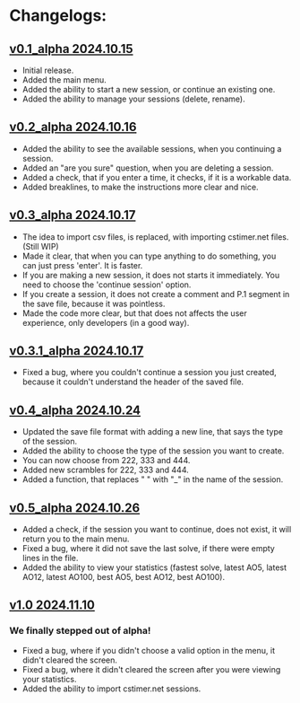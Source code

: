 # Changelogs:

## [v0.1_alpha 2024.10.15](https://github.com/synexcoder01/synex_cubing_tools/releases/tag/v0.1_alpha)
- Initial release.
- Added the main menu.
- Added the ability to start a new session, or continue an existing one.
- Added the ability to manage your sessions (delete, rename).

## [v0.2_alpha 2024.10.16](https://github.com/synexcoder01/synex_cubing_tools/releases/tag/v0.2_alpha)
- Added the ability to see the available sessions, when you continuing a session.
- Added an "are you sure" question, when you are deleting a session.
- Added a check, that if you enter a time, it checks, if it is a workable data.
- Added breaklines, to make the instructions more clear and nice.

## [v0.3_alpha 2024.10.17](https://github.com/synexcoder01/synex_cubing_tools/releases/tag/v0.3_alpha)
- The idea to import csv files, is replaced, with importing cstimer.net files. (Still WIP)
- Made it clear, that when you can type anything to do something, you can just press 'enter'. It is faster.
- If you are making a new session, it does not starts it immediately. You need to choose the 'continue session' option.
- If you create a session, it does not create a comment and P.1 segment in the save file, because it was pointless.
- Made the code more clear, but that does not affects the user experience, only developers (in a good way).

## [v0.3.1_alpha 2024.10.17](https://github.com/synexcoder01/synex_cubing_tools/releases/tag/v0.3.1_alpha)
- Fixed a bug, where you couldn't continue a session you just created, because it couldn't understand the header of the saved file.

## [v0.4_alpha 2024.10.24](https://github.com/synexcoder01/synex_cubing_tools/releases/tag/v0.4_alpha)
- Updated the save file format with adding a new line, that says the type of the session.
- Added the ability to choose the type of the session you want to create.
- You can now choose from 222, 333 and 444.
- Added new scrambles for 222, 333 and 444.
- Added a function, that replaces " " with "_" in the name of the session.

## [v0.5_alpha 2024.10.26](https://github.com/synexcoder01/synex_cubing_tools/releases/tag/v0.5_alpha)
- Added a check, if the session you want to continue, does not exist, it will return you to the main menu.
- Fixed a bug, where it did not save the last solve, if there were empty lines in the file.
- Added the ability to view your statistics (fastest solve, latest AO5, latest AO12, latest AO100, best AO5, best AO12, best AO100).

## [v1.0 2024.11.10](https://github.com/synexcoder01/synex_cubing_tools/releases/tag/v1.0)
### We finally stepped out of alpha!
- Fixed a bug, where if you didn't choose a valid option in the menu, it didn't cleared the screen.
- Fixed a bug, where it didn't cleared the screen after you were viewing your statistics.
- Added the ability to import cstimer.net sessions.